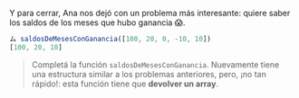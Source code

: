 Y para cerrar, Ana nos dejó con un problema más interesante: quiere saber los saldos de los meses que hubo ganancia :scream:.

```javascript
ム saldosDeMesesConGanancia([100, 20, 0, -10, 10])
[100, 20, 10]
```

> Completá la función `saldosDeMesesConGanancia`. Nuevamente tiene una estructura similar a los problemas anteriores, pero, ¡no tan rápido!: esta función tiene que **devolver un array**.